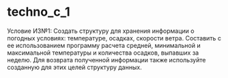 # techno_c_1
Условие ИЗ№1: Создать структуру для хранения информации о погодных условиях: температуре, осадках, скорости ветра. Составить с ее использованием программу расчета средней, минимальной и максимальной температуры и количества осадков, выпавших за неделю. Для возврата полученной информации также используйте созданную для этих целей структуру данных.
